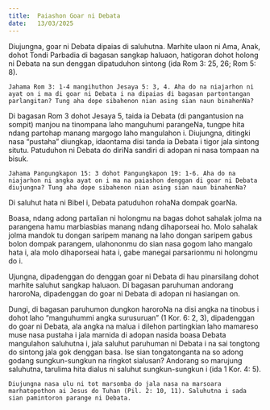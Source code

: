 ```yaml
---
title:  Paiashon Goar ni Debata
date:   13/03/2025
---
```


Diujungna, goar ni Debata dipaias di saluhutna. Marhite ulaon ni Ama, Anak, dohot Tondi Parbadia di bagasan sangkap haluaon, hatigoran dohot holong ni Debata na sun denggan dipatuduhon sintong (ida Rom 3: 25, 26; Rom 5: 8).

`Jahama Rom 3: 1-4 mangihuthon Jesaya 5: 3, 4. Aha do na niajarhon ni ayat on i ma di goar ni Debata i na dipaias di bagasan partontangan parlangitan? Tung aha dope sibahenon nian asing sian naun binahenNa?`

Di bagasan Rom 3 dohot Jesaya 5, taida ia Debata (di pangantusion na sompit) manjou na tinompana laho manguhumi parangeNa, tungpe hita ndang partohap manang margogo laho mangulahon i. Diujungna, ditingki nasa “pustaha” diungkap, idaontama disi tanda ia Debata i tigor jala sintong situtu. Patuduhon ni Debata do diriNa sandiri di adopan ni nasa tompaan na bisuk.

`Jahama Pangungkapon 15: 3 dohot Pangungkapon 19: 1-6. Aha do na niajarhon ni angka ayat on i ma na paiashon denggan di goar ni Debata diujungna? Tung aha dope sibahenon nian asing sian naun binahenNa?`

Di saluhut hata ni Bibel i, Debata patuduhon rohaNa dompak goarNa.

Boasa, ndang adong partalian ni holongmu na bagas dohot sahalak jolma na parangena hamu marbiasbias manang ndang dihaporseai ho. Molo sahalak jolma mandok tu dongan saripem manang na laho dongan saripem gabus bolon dompak parangem, ulahononmu do sian nasa gogom laho mangalo hata i, ala molo dihaporseai hata i, gabe manegai parsarionmu ni holongmu do i.

Ujungna, dipadenggan do denggan goar ni Debata di hau pinarsilang dohot marhite saluhut sangkap haluaon. Di bagasan paruhuman andorang haroroNa, dipadenggan do goar ni Debata di adopan ni hasiangan on.

Dungi, di bagasan paruhumon dungkon haroroNa na disi angka na tinobus i dohot laho “manguhummi angka surusuruan” (1 Kor. 6: 2, 3), dipadenggan do goar ni Debata, ala angka na malua i dilehon partingkian laho mamareso muse nasa pustaha i jala marnida di adopan nasida boasa Debata mangulahon saluhutna i, jala saluhut paruhuman ni Debata i na sai tongtong do sintong jala gok denggan basa. Ise sian tongatonganta na so adong godang sungkun-sungkun na ringkot sialusan? Andorang so marujung saluhutna, tarulima hita dialus ni saluhut sungkun-sungkun i (ida 1 Kor. 4: 5).

`Diujungna nasa ulu ni tot marsomba do jala nasa na marsoara marhatopothon ai Jesus do Tuhan (Pil. 2: 10, 11). Saluhutna i sada sian pamintoron parange ni Debata.`